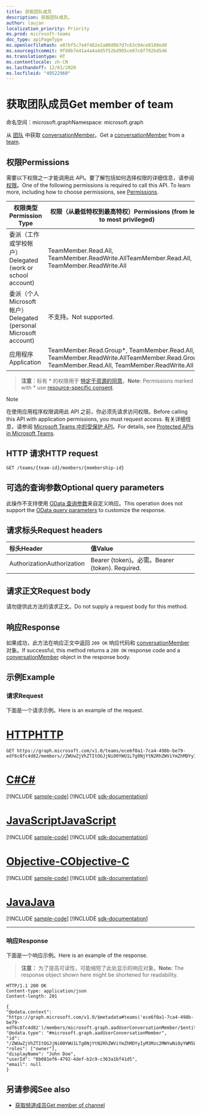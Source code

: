 ```yaml
---
title: 获取团队成员
description: 获取团队成员。
author: laujan
localization_priority: Priority
ms.prod: microsoft-teams
doc_type: apiPageType
ms.openlocfilehash: e07bf5c7e4f482e2a80d0b7d7c63c04ce0188ed8
ms.sourcegitcommit: 9f88b7e41a4a4a4d5f52bd995ce07c6f702bd5d6
ms.translationtype: HT
ms.contentlocale: zh-CN
ms.lasthandoff: 12/01/2020
ms.locfileid: "49522960"
---
```

# <a name="get-member-of-team"></a><span data-ttu-id="4605f-103">获取团队成员</span><span class="sxs-lookup"><span data-stu-id="4605f-103">Get member of team</span></span>

<span data-ttu-id="4605f-104">命名空间：microsoft.graph</span><span class="sxs-lookup"><span data-stu-id="4605f-104">Namespace: microsoft.graph</span></span>

<span data-ttu-id="4605f-105">从 [团队](../resources/team.md) 中获取 [conversationMember](../resources/conversationmember.md)。</span><span class="sxs-lookup"><span data-stu-id="4605f-105">Get a [conversationMember](../resources/conversationmember.md) from a [team](../resources/team.md).</span></span>

## <a name="permissions"></a><span data-ttu-id="4605f-106">权限</span><span class="sxs-lookup"><span data-stu-id="4605f-106">Permissions</span></span>

<span data-ttu-id="4605f-p101">需要以下权限之一才能调用此 API。要了解包括如何选择权限的详细信息，请参阅[权限](/graph/permissions-reference)。</span><span class="sxs-lookup"><span data-stu-id="4605f-p101">One of the following permissions is required to call this API. To learn more, including how to choose permissions, see [Permissions](/graph/permissions-reference).</span></span>

|<span data-ttu-id="4605f-109">权限类型</span><span class="sxs-lookup"><span data-stu-id="4605f-109">Permission Type</span></span>|<span data-ttu-id="4605f-110">权限（从最低特权到最高特权）</span><span class="sxs-lookup"><span data-stu-id="4605f-110">Permissions (from least to most privileged)</span></span>|
|---------|-------------|
|<span data-ttu-id="4605f-111">委派（工作或学校帐户）</span><span class="sxs-lookup"><span data-stu-id="4605f-111">Delegated (work or school account)</span></span>| <span data-ttu-id="4605f-112">TeamMember.Read.All, TeamMember.ReadWrite.All</span><span class="sxs-lookup"><span data-stu-id="4605f-112">TeamMember.Read.All, TeamMember.ReadWrite.All</span></span> |
|<span data-ttu-id="4605f-113">委派（个人 Microsoft 帐户）</span><span class="sxs-lookup"><span data-stu-id="4605f-113">Delegated (personal Microsoft account)</span></span> | <span data-ttu-id="4605f-114">不支持。</span><span class="sxs-lookup"><span data-stu-id="4605f-114">Not supported.</span></span>    |
|<span data-ttu-id="4605f-115">应用程序</span><span class="sxs-lookup"><span data-stu-id="4605f-115">Application</span></span>| <span data-ttu-id="4605f-116">TeamMember.Read.Group\*, TeamMember.Read.All, TeamMember.ReadWrite.All</span><span class="sxs-lookup"><span data-stu-id="4605f-116">TeamMember.Read.Group\*, TeamMember.Read.All, TeamMember.ReadWrite.All</span></span> |

> <span data-ttu-id="4605f-117">**注意**：标有 \* 的权限用于 [特定于资源的同意](https://aka.ms/teams-rsc)。</span><span class="sxs-lookup"><span data-stu-id="4605f-117">**Note**: Permissions marked with \* use [resource-specific consent](https://aka.ms/teams-rsc).</span></span>

> [!NOTE]
> <span data-ttu-id="4605f-118">在使用应用程序权限调用此 API 之前，你必须先请求访问权限。</span><span class="sxs-lookup"><span data-stu-id="4605f-118">Before calling this API with application permissions, you must request access.</span></span> <span data-ttu-id="4605f-119">有关详细信息，请参阅 [Microsoft Teams 中的受保护 API](/graph/teams-protected-apis)。</span><span class="sxs-lookup"><span data-stu-id="4605f-119">For details, see [Protected APIs in Microsoft Teams](/graph/teams-protected-apis).</span></span>

## <a name="http-request"></a><span data-ttu-id="4605f-120">HTTP 请求</span><span class="sxs-lookup"><span data-stu-id="4605f-120">HTTP request</span></span>
<!-- { "blockType": "ignored"} -->
```http
GET /teams/{team-id}/members/{membership-id}
```

## <a name="optional-query-parameters"></a><span data-ttu-id="4605f-121">可选的查询参数</span><span class="sxs-lookup"><span data-stu-id="4605f-121">Optional query parameters</span></span>

<span data-ttu-id="4605f-122">此操作不支持使用 [OData 查询参数](/graph/query-parameters)来自定义响应。</span><span class="sxs-lookup"><span data-stu-id="4605f-122">This operation does not support the [OData query parameters](/graph/query-parameters) to customize the response.</span></span>

## <a name="request-headers"></a><span data-ttu-id="4605f-123">请求标头</span><span class="sxs-lookup"><span data-stu-id="4605f-123">Request headers</span></span>

| <span data-ttu-id="4605f-124">标头</span><span class="sxs-lookup"><span data-stu-id="4605f-124">Header</span></span>       | <span data-ttu-id="4605f-125">值</span><span class="sxs-lookup"><span data-stu-id="4605f-125">Value</span></span> |
|:---------------|:--------|
| <span data-ttu-id="4605f-126">Authorization</span><span class="sxs-lookup"><span data-stu-id="4605f-126">Authorization</span></span>  | <span data-ttu-id="4605f-p103">Bearer {token}。必需。</span><span class="sxs-lookup"><span data-stu-id="4605f-p103">Bearer {token}. Required.</span></span>  |

## <a name="request-body"></a><span data-ttu-id="4605f-129">请求正文</span><span class="sxs-lookup"><span data-stu-id="4605f-129">Request body</span></span>

<span data-ttu-id="4605f-130">请勿提供此方法的请求正文。</span><span class="sxs-lookup"><span data-stu-id="4605f-130">Do not supply a request body for this method.</span></span>

## <a name="response"></a><span data-ttu-id="4605f-131">响应</span><span class="sxs-lookup"><span data-stu-id="4605f-131">Response</span></span>

<span data-ttu-id="4605f-132">如果成功，此方法在响应正文中返回 `200 OK` 响应代码和 [conversationMember](../resources/conversationmember.md) 对象。</span><span class="sxs-lookup"><span data-stu-id="4605f-132">If successful, this method returns a `200 OK` response code and a [conversationMember](../resources/conversationmember.md) object in the response body.</span></span>

## <a name="example"></a><span data-ttu-id="4605f-133">示例</span><span class="sxs-lookup"><span data-stu-id="4605f-133">Example</span></span>

### <a name="request"></a><span data-ttu-id="4605f-134">请求</span><span class="sxs-lookup"><span data-stu-id="4605f-134">Request</span></span>

<span data-ttu-id="4605f-135">下面是一个请求示例。</span><span class="sxs-lookup"><span data-stu-id="4605f-135">Here is an example of the request.</span></span>

# <a name="http"></a>[<span data-ttu-id="4605f-136">HTTP</span><span class="sxs-lookup"><span data-stu-id="4605f-136">HTTP</span></span>](#tab/http)
<!-- {
  "blockType": "request",
  "name": "team-get_member"
} -->
```msgraph-interactive
GET https://graph.microsoft.com/v1.0/teams/ece6f0a1-7ca4-498b-be79-edf6c8fc4d82/members//ZWUwZjVhZTItOGJjNi00YWU1LTg0NjYtN2RhZWViYmZhMDYyIyM3Mzc2MWYwNi0yYWM5LTQ2OWMtOWYxMC0yNzlhOGNjMjY3Zjk=
```
# <a name="c"></a>[<span data-ttu-id="4605f-137">C#</span><span class="sxs-lookup"><span data-stu-id="4605f-137">C#</span></span>](#tab/csharp)
[!INCLUDE [sample-code](../includes/snippets/csharp/team-get-member-csharp-snippets.md)]
[!INCLUDE [sdk-documentation](../includes/snippets/snippets-sdk-documentation-link.md)]

# <a name="javascript"></a>[<span data-ttu-id="4605f-138">JavaScript</span><span class="sxs-lookup"><span data-stu-id="4605f-138">JavaScript</span></span>](#tab/javascript)
[!INCLUDE [sample-code](../includes/snippets/javascript/team-get-member-javascript-snippets.md)]
[!INCLUDE [sdk-documentation](../includes/snippets/snippets-sdk-documentation-link.md)]

# <a name="objective-c"></a>[<span data-ttu-id="4605f-139">Objective-C</span><span class="sxs-lookup"><span data-stu-id="4605f-139">Objective-C</span></span>](#tab/objc)
[!INCLUDE [sample-code](../includes/snippets/objc/team-get-member-objc-snippets.md)]
[!INCLUDE [sdk-documentation](../includes/snippets/snippets-sdk-documentation-link.md)]

# <a name="java"></a>[<span data-ttu-id="4605f-140">Java</span><span class="sxs-lookup"><span data-stu-id="4605f-140">Java</span></span>](#tab/java)
[!INCLUDE [sample-code](../includes/snippets/java/team-get-member-java-snippets.md)]
[!INCLUDE [sdk-documentation](../includes/snippets/snippets-sdk-documentation-link.md)]

---


### <a name="response"></a><span data-ttu-id="4605f-141">响应</span><span class="sxs-lookup"><span data-stu-id="4605f-141">Response</span></span>

<span data-ttu-id="4605f-142">下面是一个响应示例。</span><span class="sxs-lookup"><span data-stu-id="4605f-142">Here is an example of the response.</span></span>

><span data-ttu-id="4605f-143">**注意：** 为了提高可读性，可能缩短了此处显示的响应对象。</span><span class="sxs-lookup"><span data-stu-id="4605f-143">**Note:** The response object shown here might be shortened for readability.</span></span> 
<!-- {
  "blockType": "response",
  "truncated": true,
  "@odata.type": "microsoft.graph.conversationMember"
} -->
```http
HTTP/1.1 200 OK
Content-type: application/json
Content-length: 201

{
"@odata.context": "https://graph.microsoft.com/v1.0/$metadata#teams('ece6f0a1-7ca4-498b-be79-edf6c8fc4d82')/members/microsoft.graph.aadUserConversationMember/$entity",
"@odata.type": "#microsoft.graph.aadUserConversationMember",
"id": "/ZWUwZjVhZTItOGJjNi00YWU1LTg0NjYtN2RhZWViYmZhMDYyIyM3Mzc2MWYwNi0yYWM5LTQ2OWMtOWYxMC0yNzlhOGNjMjY3Zjk=",
"roles": ["owner"],
"displayName": "John Doe",
"userId": "8b081ef6-4792-4def-b2c9-c363a1bf41d5",
"email": null
}

```
<!-- uuid: 8fcb5dbc-d5aa-4681-8e31-b001d5168d79
2015-10-25 14:57:30 UTC -->
<!--
{
  "type": "#page.annotation",
  "description": "get_team_member",
  "keywords": "",
  "section": "documentation",
  "tocPath": "",
  "suppressions": [
  ]
}
-->

## <a name="see-also"></a><span data-ttu-id="4605f-144">另请参阅</span><span class="sxs-lookup"><span data-stu-id="4605f-144">See also</span></span>

- [<span data-ttu-id="4605f-145">获取频道成员</span><span class="sxs-lookup"><span data-stu-id="4605f-145">Get member of channel</span></span>](channel-get-members.md)

